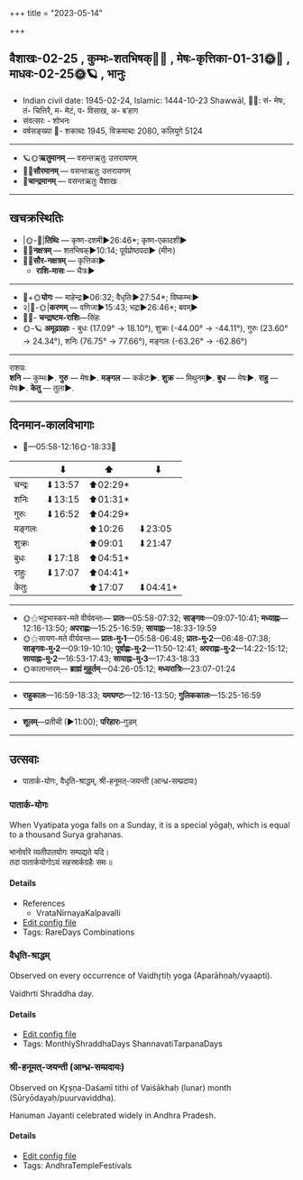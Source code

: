 +++
title = "2023-05-14"

+++
## वैशाखः-02-25  ,  कुम्भः-शतभिषक्🌛🌌  ,  मेषः-कृत्तिका-01-31🌞🌌  ,  माधवः-02-25🌞🪐  ,  भानुः
- Indian civil date: 1945-02-24, Islamic: 1444-10-23 Shawwāl, 🌌🌞: सं- मेषः, तं- चित्तिरै, म- मेटं, प- विसाख, अ- ब’हाग
- संवत्सरः - शोभनः
- वर्षसङ्ख्या 🌛- शकाब्दः 1945, विक्रमाब्दः 2080, कलियुगे 5124
___________________
- 🪐🌞**ऋतुमानम्** — वसन्तऋतुः उत्तरायणम्
- 🌌🌞**सौरमानम्** — वसन्तऋतुः उत्तरायणम्
- 🌛**चान्द्रमानम्** — वसन्तऋतुः वैशाखः
___________________


## खचक्रस्थितिः
- |🌞-🌛|**तिथिः** — कृष्ण-दशमी►26:46*; कृष्ण-एकादशी►  
- 🌌🌛**नक्षत्रम्** — शतभिषक्►10:14; पूर्वप्रोष्ठपदा► (मीनः)  
- 🌌🌞**सौर-नक्षत्रम्** — कृत्तिका►  
  - **राशि-मासः** — चैत्रः► 
___________________
- 🌛+🌞**योगः** — माहेन्द्रः►06:32; वैधृतिः►27:54*; विष्कम्भः►  
- २|🌛-🌞|**करणम्** — वणिजा►15:43; भद्रा►26:46*; बवम्►  
- 🌌🌛- **चन्द्राष्टम-राशिः**—सिंहः  
- 🌞-🪐 **अमूढग्रहाः** - बुधः (17.09° → 18.10°), शुक्रः (-44.00° → -44.11°), गुरुः (23.60° → 24.34°), शनिः (76.75° → 77.66°), मङ्गलः (-63.26° → -62.86°)
___________________
राशयः  
**शनि** — कुम्भः►. **गुरु** — मेषः►. **मङ्गल** — कर्कटः►. **शुक्र** — मिथुनम्►. **बुध** — मेषः►. **राहु** — मेषः►. **केतु** — तुला►. 
___________________


## दिनमान-कालविभागाः
- 🌅—05:58-12:16🌞-18:33🌇  

|      |⬇     |⬆     |⬇     |
|------|-----|-----|------|
|चन्द्रः|⬇13:57 |⬆02:29*|     |
|शनिः   |⬇13:15 |⬆01:31*|     |
|गुरुः  |⬇16:52 |⬆04:29*|     |
|मङ्गलः |     |⬆10:26 |⬇23:05 |
|शुक्रः |     |⬆09:01 |⬇21:47 |
|बुधः   |⬇17:18 |⬆04:51*|     |
|राहुः  |⬇17:07 |⬆04:41*|     |
|केतुः  |     |⬆17:07 |⬇04:41*|
___________________
- 🌞⚝भट्टभास्कर-मते वीर्यवन्तः— **प्रातः**—05:58-07:32; **साङ्गवः**—09:07-10:41; **मध्याह्नः**—12:16-13:50; **अपराह्णः**—15:25-16:59; **सायाह्नः**—18:33-19:59  
- 🌞⚝सायण-मते वीर्यवन्तः— **प्रातः-मु॰1**—05:58-06:48; **प्रातः-मु॰2**—06:48-07:38; **साङ्गवः-मु॰2**—09:19-10:10; **पूर्वाह्णः-मु॰2**—11:50-12:41; **अपराह्णः-मु॰2**—14:22-15:12; **सायाह्नः-मु॰2**—16:53-17:43; **सायाह्नः-मु॰3**—17:43-18:33  
- 🌞कालान्तरम्— **ब्राह्मं मुहूर्तम्**—04:26-05:12; **मध्यरात्रिः**—23:07-01:24  
___________________
- **राहुकालः**—16:59-18:33; **यमघण्टः**—12:16-13:50; **गुलिककालः**—15:25-16:59  
___________________
- **शूलम्**—प्रतीची (►11:00); **परिहारः**–गुडम्  
___________________

## उत्सवाः
- पातार्क-योगः, वैधृति-श्राद्धम्, श्री-हनूमत्-जयन्ती (आन्ध्र-सम्प्रदायः)
### पातार्क-योगः



When Vyatipata yoga falls on a Sunday, it is a special yōgaḥ, which is equal to a thousand Surya grahanas.

भानोर्वारे व्यतीपातयोगः सम्पद्यते यदि।  
तदा पातार्कयोगोऽयं सहस्रार्कग्रहैः समः॥



#### Details
- References
  - VrataNirnayaKalpavalli
- [Edit config file](https://github.com/jyotisham/adyatithi/blob/master/time_focus/misc_combinations/description_only/pAtArka-yOgaH.toml)
- Tags: RareDays Combinations


### वैधृति-श्राद्धम्

Observed on every occurrence of Vaidhr̥tiḥ yoga (Aparāhṇaḥ/vyaapti). 

Vaidhrti Shraddha day.

#### Details
- [Edit config file](https://github.com/jyotisham/adyatithi/blob/master/devatA/pitR/sidereal_solar_month/yoga/00/27/vaidhRti-zrAddham.toml)
- Tags: MonthlyShraddhaDays ShannavatiTarpanaDays


### श्री-हनूमत्-जयन्ती (आन्ध्र-सम्प्रदायः)

Observed on Kr̥ṣṇa-Daśamī tithi of Vaiśākhaḥ (lunar) month (Sūryōdayaḥ/puurvaviddha). 

Hanuman Jayanti celebrated widely in Andhra Pradesh.

#### Details
- [Edit config file](https://github.com/jyotisham/adyatithi/blob/master/devatA/vaiShNava/lunar_month/tithi/02/25/zrI~hanUmat~jayantI~3.toml)
- Tags: AndhraTempleFestivals


